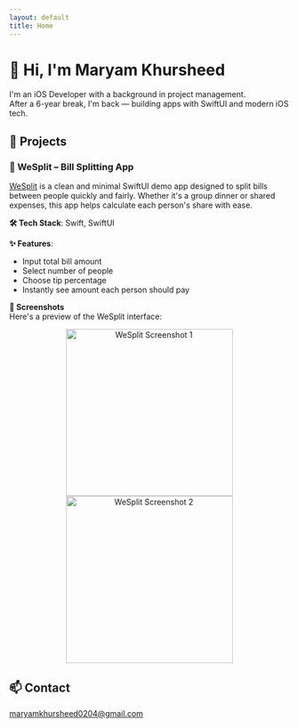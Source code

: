 ```yaml
---
layout: default
title: Home
---
```


# 👋 Hi, I'm Maryam Khursheed

I'm an iOS Developer with a background in project management.  
After a 6-year break, I'm back — building apps with SwiftUI and modern iOS tech.

## 🔧 Projects


### 💸 WeSplit – Bill Splitting App

[WeSplit](https://github.com/dev-maryamkhursheed/WeSplit) is a clean and minimal SwiftUI demo app designed to split bills between people quickly and fairly. Whether it's a group dinner or shared expenses, this app helps calculate each person's share with ease.

**🛠 Tech Stack**: Swift, SwiftUI

**✨ Features**:
- Input total bill amount
- Select number of people
- Choose tip percentage
- Instantly see amount each person should pay

**📸 Screenshots**  
Here's a preview of the WeSplit interface:

<p align="center">
  <img src="/tree/main/WeSplit/Screenshots/1.png" width="300" alt="WeSplit Screenshot 1">
  <img src="/tree/main/WeSplit/Screenshots/2.png" width="300" alt="WeSplit Screenshot 2">
</p>



## 📫 Contact
maryamkhursheed0204@gmail.com

